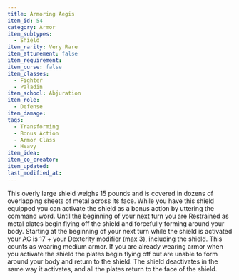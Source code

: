 ```yaml
---
title: Armoring Aegis
item_id: 54
category: Armor
item_subtypes:
  - Shield
item_rarity: Very Rare
item_attunement: false
item_requirement:
item_curse: false
item_classes:
  - Fighter
  - Paladin
item_school: Abjuration
item_role:
  - Defense
item_damage:
tags:
  - Transforming
  - Bonus Action
  - Armor Class
  - Heavy
item_idea:
item_co_creator:
item_updated:
last_modified_at:
---
```


This overly large shield weighs 15 pounds and is covered in dozens of overlapping sheets of metal across its face.
While you have this shield equipped you can activate the shield as a bonus action by uttering the command word. Until the beginning of your next turn you are Restrained as metal plates begin flying off the shield and forcefully forming around your body. Starting at the beginning of your next turn while the shield is activated your AC is 17 + your Dexterity modifier (max 3), including the shield. This counts as wearing medium armor. If you are already wearing armor when you activate the shield the plates begin flying off but are unable to form around your body and return to the shield.
The shield deactivates in the same way it activates, and all the plates return to the face of the shield.
